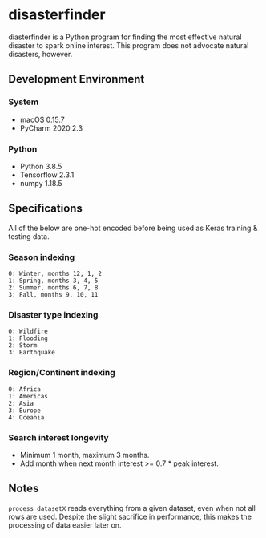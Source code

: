 # disasterfinder

diasterfinder is a Python program for finding the most effective natural disaster to spark online interest.
This program does not advocate natural disasters, however.

## Development Environment
### System
- macOS 0.15.7
- PyCharm 2020.2.3

### Python
- Python 3.8.5
- Tensorflow 2.3.1
- numpy 1.18.5

## Specifications
All of the below are one-hot encoded before being used as Keras training & testing data.

### Season indexing
    0: Winter, months 12, 1, 2
    1: Spring, months 3, 4, 5
    2: Summer, months 6, 7, 8
    3: Fall, months 9, 10, 11
    
### Disaster type indexing
    0: Wildfire
    1: Flooding
    2: Storm
    3: Earthquake

### Region/Continent indexing
    0: Africa
    1: Americas
    2: Asia
    3: Europe
    4: Oceania

### Search interest longevity
- Minimum 1 month, maximum 3 months.
- Add month when next month interest >= 0.7 * peak interest.

## Notes
`process_datasetX` reads everything from a given dataset, even when not all rows are used. Despite the slight sacrifice in performance, this makes the processing of data easier later on.
